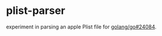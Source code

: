 # plist-parser

experiment in parsing an apple Plist file for [golang/go#24084](https://github.com/golang/go/issues/24084).
